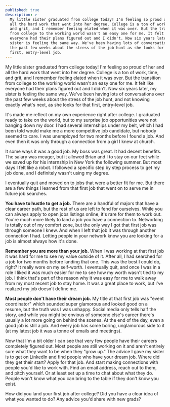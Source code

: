 ```yaml
---
published: true
description: >-
  My little sister graduated from college today! I'm feeling so proud of her and
  all the hard work that went into her degree. College is a ton of work, time,
  and grit, and I remember feeling elated when it was over. But the transition
  from college to the working world wasn't an easy one for me. It felt like
  everyone had their plans figured out and I didn't. Now six years later, my
  sister is feeling the same way. We've been having lots of conversations over
  the past few weeks about the stress of the job hunt as she looks for that
  first, entry-level job.
---
```

My little sister graduated from college today! I'm feeling so proud of her and all the hard work that went into her degree. College is a ton of work, time, and grit, and I remember feeling elated when it was over. But the transition from college to the working world wasn't an easy one for me. It felt like everyone had their plans figured out and I didn't. Now six years later, my sister is feeling the same way. We've been having lots of conversations over the past few weeks about the stress of the job hunt, and not knowing exactly what's next, as she looks for that first, entry-level job.

It's made me reflect on my own experience right after college. I graduated ready to take on the world, but to my surprise job opportunities were not banging down my door. I had several internships under my belt, which I had been told would make me a more competitive job candidate, but nobody seemed to care. I was unemployed for two months before I found a job. And even then it was only through a connection from a girl I knew at church. 

It some ways it was a good job. My boss was great. It had decent benefits. The salary was meager, but it allowed Brian and I to stay on our feet while we saved up for his internship in New York the following summer. But most days I felt like a robot. I followed a specific step by step process to get my job done, and I definitely wasn't using my degree. 

I eventually quit and moved on to jobs that were a better fit for me. But there are a few things I learned from that first job that went on to serve me in future job searches. 

**You have to hustle to get a job.** There are a handful of majors that have a  clear career path, but the rest of us are left to fend for ourselves. While you can always apply to open jobs listings online, it's rare for them to work out. You're much more likely to land a job you have a connection to. Networking is totally out of my comfort zone, but the only way I got that first job was through someone I knew. And when I left that job it was through another connection I had. Letting people in your network know you are looking for a job is almost always how it's done. 

**Remember you are more than your job.** When I was working at that first job it was hard for me to see my value outside of it. After all, I had searched for a job for two months before landing that one. This was the best I could do, right? It really wore on my self-worth. I eventually quit, and once I was in a role I liked it was much easier for me to see how my worth wasn't tied to my job. I think that's part of the reason why it was easy for me to walk away from my most recent job to stay home. It was a great place to work, but I've realized my job doesn't define me. 

**Most people don't have their dream job.** My title at that first job was "event coordinator" which sounded super glamorous and looked good on a resume, but the truth was I was unhappy. Social media only tells half the story, and while you might be envious of someone else's career there's usually a lot more going on behind the scenes. At the end of the day, even a good job is still a job. And every job has some boring, unglamorous side to it (at my latest job it was a tonne of emails and meetings). 
 
Now that I'm a bit older I can see that very few people have their careers completely figured out. Most people are still working on it and aren't entirely sure what they want to be when they "grow up." The advice I gave my sister is to get on LinkedIn and find people who have your dream job. Where did they get their start? Apply for that job. And start making connections with people you'd like to work with. Find an email address, reach out to them, and pitch yourself. Or at least set up a time to chat about what they do. People won't know what you can bring to the table if they don't know you exist. 

How did you land your first job after college? Did you have a clear idea of what you wanted to do? Any advice you'd share with new grads?
